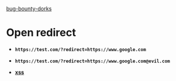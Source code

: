 
[bug-bounty-dorks](https://github.com/sushiwushi/bug-bounty-dorks)


# Open redirect

- __`https://test.com/?redirect=https://www.google.com`__
- __`https://test.com/?redirect=https://www.google.com@evil.com`__

 - __[xss](https://github.com/Chittu13/All_in_one/blob/main/web/xss.md)__


